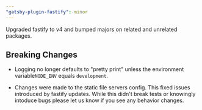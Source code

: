 ```yaml
---
"gatsby-plugin-fastify": minor
---
```


Upgraded fastify to v4 and bumped majors on related and unrelated packages.

## Breaking Changes

- Logging no longer defaults to "pretty print" unless the environment variable`NODE_ENV` equals `development`.

- Changes were made to the static file servers config. This fixed issues introduced by fastify updates. While this didn't break tests or knowingly intoduce bugs please let us know if you see any behavior changes.
